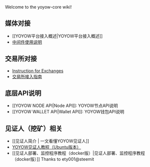 Welcome to the yoyow-core wiki!

## 媒体对接
* [[YOYOW平台接入概述|YOYOW平台接入概述]]
* [中间件使用说明](https://github.com/yoyow-org/yoyow-node-sdk/tree/master/middleware)

## 交易所对接
* [Instruction for Exchanges](https://github.com/yoyow-org/yoyow-core/wiki/Instructions-for-Exchanges)
* [交易所接入指南](https://github.com/yoyow-org/yoyow-core/wiki/%E4%BA%A4%E6%98%93%E6%89%80%E5%AF%B9%E6%8E%A5%E6%8C%87%E5%8D%97%EF%BC%88%E4%B8%AD%E6%96%87%EF%BC%89)

## 底层API说明

* [[YOYOW NODE API|Node API]]: YOYOW节点API说明
* [[YOYOW WALLET API|Wallet API]]: YOYOW钱包API说明

## 见证人（挖矿）相关
* [[见证人简介 | 一文看懂YOYOW见证人]]
* [YOYOW见证人教程（Ubuntu版本）](https://mp.weixin.qq.com/s/l4KfKtUUfaCEp9ykIbIByA)
* [[见证人部署、监控程序教程（docker版）|见证人部署、监控程序教程（docker版）]] Thanks to ety001@steemit